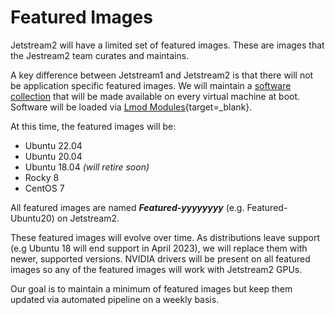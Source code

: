 # Featured Images

Jetstream2 will have a limited set of featured images. These are images that the Jestream2 team curates and maintains.

A key difference between Jetstream1 and Jetstream2 is that there will not be application specific featured images. We will maintain a [software collection](software.md) that will be made available on every virtual machine at boot. Software will be loaded via [Lmod Modules](https://lmod.readthedocs.io/en/latest/){target=_blank}.

At this time, the featured images will be:

* Ubuntu 22.04
* Ubuntu 20.04
* Ubuntu 18.04 *(will retire soon)*
* Rocky 8
* CentOS 7

All featured images are named ***Featured-yyyyyyyy*** (e.g. Featured-Ubuntu20) on Jetstream2.

These featured images will evolve over time. As distributions leave support (e.g Ubuntu 18 will end support in April 2023), we will replace them with newer, supported versions. NVIDIA drivers will be present on all featured images so any of the featured images will work with Jetstream2 GPUs.

Our goal is to maintain a minimum of featured images but keep them updated via automated pipeline on a weekly basis.
